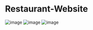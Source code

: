 # Restaurant-Website
![image](https://github.com/ralucaardeleanu/Restaurant-Website/assets/125963665/1e7812b8-1f4e-425e-87be-7e13dac5393f)
![image](https://github.com/ralucaardeleanu/Restaurant-Website/assets/125963665/4b326be5-3338-4446-818a-b0ad0c4f2007)
![image](https://github.com/ralucaardeleanu/Restaurant-Website/assets/125963665/1bb949a6-6714-4192-9abb-dc101ec054be)


